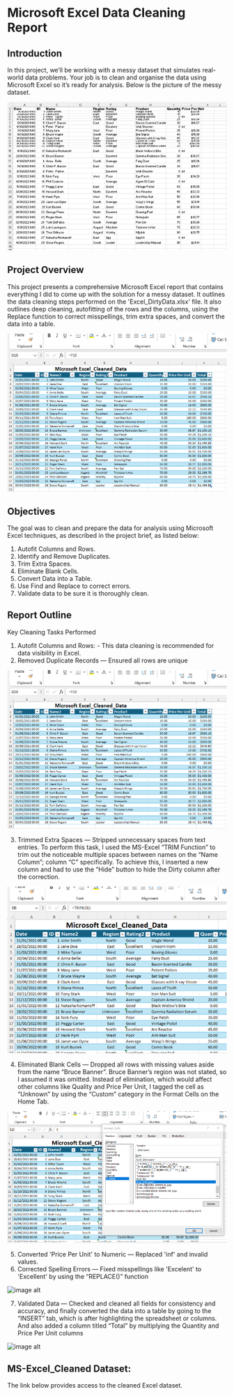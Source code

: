 # Microsoft Excel Data Cleaning Report
## Introduction
In this project, we’ll be working with a messy dataset that simulates real-world data problems. Your job is to clean and organise the data using Microsoft Excel so it’s ready for analysis. 
Below is the picture of the messy dataset.

![image alt](https://github.com/Its-Lilianne/MS-Excel-Project/blob/e34620efe2f16bd7d14ecd76c1ad6ead4c5c0b30/Messy_Dataset.png)


## Project Overview
This project presents a comprehensive Microsoft Excel report that contains everything I did to come up with the solution for a messy dataset. It outlines the data cleaning steps performed on the 'Excel_DirtyData.xlsx' file. It also outlines deep cleaning, autofitting of the rows and the columns, using the Replace function to correct misspellings, trim extra spaces, and convert the data into a table.

![image alt](https://github.com/Its-Lilianne/MS-Excel-Project/blob/0d41be1bd88a6a4c04aa5c844425cbac8eb3001a/Cleaned_Dataset.png)


## Objectives
The goal was to clean and prepare the data for analysis using Microsoft Excel techniques, as described in the project brief, as listed below:
1. Autofit Columns and Rows. 
2. Identify and Remove Duplicates. 
3. Trim Extra Spaces. 
4. Eliminate Blank Cells. 
5. Convert Data into a Table. 
6. Use Find and Replace to correct errors. 
7. Validate data to be sure it is thoroughly clean.

## Report Outline
Key Cleaning Tasks Performed 
1. Autofit Columns and Rows: - This data cleaning is recommended for data visibility in Excel. 
2. Removed Duplicate Records — Ensured all rows are unique

![image alt](https://github.com/Its-Lilianne/MS-Excel-Project/blob/0d41be1bd88a6a4c04aa5c844425cbac8eb3001a/Cleaned_Dataset.png)

3. Trimmed Extra Spaces — Stripped unnecessary spaces from text entries. To perform this task, I used the MS-Excel “TRIM Function” to trim out the noticeable multiple spaces between names on the “Name Column”; column “C” specifically. To achieve this, I inserted a new column and had to use the “Hide” button to hide the Dirty column after the correction.

![image alt](https://github.com/Its-Lilianne/MS-Excel-Project/blob/eb8167f7c7ee02f424a8fa0d88bc679175d97dad/Trimmed_Dataset.png)

4. Eliminated Blank Cells — Dropped all rows with missing values aside from the name “Bruce Banner”. Bruce Banner’s region was not stated, so I assumed it was omitted. Instead of elimination, which would affect other columns like Quality and Price Per Unit, I tagged the cell as “Unknown” by using the “Custom” category in the Format Cells on the Home Tab.  

![image alt](https://github.com/Its-Lilianne/MS-Excel-Project/blob/571fc4f74880693ce72c294d8e4aa75ce10c56ae/Blank%20Cell_Dataset.png) 

5. Converted 'Price Per Unit' to Numeric — Replaced 'inf' and invalid values. 
6. Corrected Spelling Errors — Fixed misspellings like 'Excelent' to 'Excellent' by using the “REPLACE()” function 

![image alt]()

7. Validated Data — Checked and cleaned all fields for consistency and accuracy, and finally converted the data into a table by going to the “INSERT” tab, which is after highlighting the spreadsheet or columns. And also added a column titled “Total” by multiplying the Quantity and Price Per Unit columns

![image alt]()

## MS-Excel_Cleaned Dataset: 
The link below provides access to the cleaned Excel dataset.
